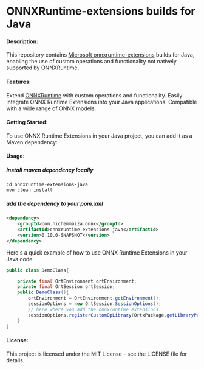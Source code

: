# ONNXRuntime-extensions builds for Java

#### Description:

This repository contains [Microsoft onnxruntime-extensions](https://github.com/microsoft/onnxruntime-extensions) builds for Java, enabling the use of custom operations and functionality not natively supported by ONNXRuntime. 

#### Features:

Extend [ONNXRuntime](https://github.com/microsoft/onnxruntime) with custom operations and functionality.
Easily integrate ONNX Runtime Extensions into your Java applications.
Compatible with a wide range of ONNX models.

#### Getting Started:

To use ONNX Runtime Extensions in your Java project, you can add it as a Maven dependency:

#### Usage:

##### install maven dependency locally 

````shell
cd onnxruntime-extensions-java
mvn clean install 
````
##### add the dependency to your pom.xml

````xml
<dependency>
    <groupId>com.hichemmaiza.onnx</groupId>
    <artifactId>onnxruntime-extensions-java</artifactId>
    <version>0.10.0-SNAPSHOT</version>
</dependency>
````

Here's a quick example of how to use ONNX Runtime Extensions in your Java code:

````java
public class DemoClass{

    private final OrtEnvironment ortEnvironment;
    private final OrtSession ortSession;
    public DemoClass(){
        ortEnvironment = OrtEnvironment.getEnvironment();
        sessionOptions = new OrtSession.SessionOptions();
        // here where you add the onnxruntime extensions
        sessionOptions.registerCustomOpLibrary(OrtxPackage.getLibraryPath());
    }
}
````

#### License:

This project is licensed under the MIT License - see the LICENSE file for details.
